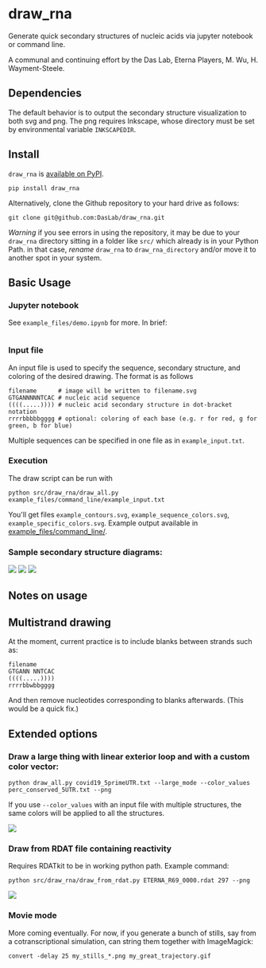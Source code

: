 # draw_rna

Generate quick secondary structures of nucleic acids via jupyter notebook or command line.

A communal and continuing effort by the Das Lab, Eterna Players, M. Wu, H. Wayment-Steele.

## Dependencies

The default behavior is to output the secondary structure visualization to both svg and png. The png requires Inkscape, whose directory must be set by environmental variable `INKSCAPEDIR`.

## Install
`draw_rna` is [available on PyPI](https://pypi.org/project/draw-rna/).

`pip install draw_rna`

Alternatively, clone the Github repository to your hard drive as follows:

`git clone git@github.com:DasLab/draw_rna.git`

*Warning* if you see errors in using the repository, it may be due to your `draw_rna` directory sitting in a folder like `src/` which already is in your Python Path. in that case, *rename* `draw_rna` to `draw_rna_directory` and/or move it to another spot in your system.

## Basic Usage

### Jupyter notebook

See `example_files/demo.ipynb` for more. In brief:

```

```

### Input file

An input file is used to specify the sequence, secondary structure, and coloring of the desired drawing. The format is as follows

```
filename      # image will be written to filename.svg
GTGANNNNNTCAC # nucleic acid sequence
((((.....)))) # nucleic acid secondary structure in dot-bracket notation
rrrrbbbbbgggg # optional: coloring of each base (e.g. r for red, g for green, b for blue)
```

Multiple sequences can be specified in one file as in `example_input.txt`.

### Execution

The draw script can be run with

```
python src/draw_rna/draw_all.py example_files/command_line/example_input.txt
```

You'll get files `example_contours.svg`, `example_sequence_colors.svg`, `example_specific_colors.svg`. Example output available in [example_files/command_line/](example_files/command_line/).
  
### Sample secondary structure diagrams:

![](example_files/command_line/example_sequence_colors.png) ![](example_files/command_line/example_specific_colors.png) ![](example_files/command_line/example_contours.png)

## Notes on usage

## Multistrand drawing

At the moment, current practice is to include blanks between strands such as:
```
filename     
GTGANN NNTCAC
((((.....))))
rrrrbbwbbgggg
```
And then remove nucleotides corresponding to blanks afterwards. (This would be a quick fix.)

## Extended options

### Draw a large thing with linear exterior loop and with a custom color vector:

`python draw_all.py covid19_5primeUTR.txt --large_mode --color_values perc_conserved_5UTR.txt --png`

If you use `--color_values` with an input file with multiple structures, the same colors will be applied to all the structures.

![](example_files/COVID_5UTR.png)

### Draw from RDAT file containing reactivity

Requires RDATkit to be in working python path. Example command:

`python src/draw_rna/draw_from_rdat.py ETERNA_R69_0000.rdat 297 --png`

![](example_files/ETERNA_R69_0000_297.png)

### Movie mode

More coming eventually. For now, if you generate a bunch of stills, say from a cotranscriptional simulation, can string them together with ImageMagick:

`convert -delay 25 my_stills_*.png my_great_trajectory.gif`
